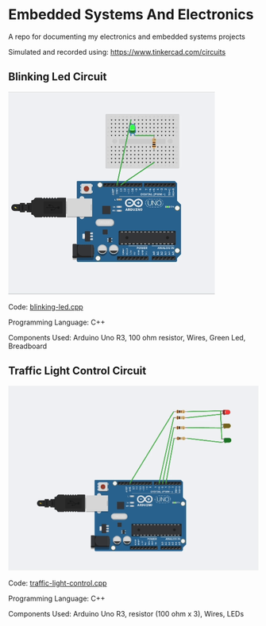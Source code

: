 # Embedded Systems And Electronics

A repo for documenting my electronics and embedded systems projects

Simulated and recorded using: https://www.tinkercad.com/circuits

## Blinking Led Circuit
![Blinking Led](<images/blinking-led.gif>)

Code: [blinking-led.cpp](<blinking-led.cpp>)

Programming Language: C++

Components Used: Arduino Uno R3, 100 ohm resistor, Wires, Green Led, Breadboard

## Traffic Light Control Circuit
![Blinking Led](<images/traffic-light-control.gif>)

Code: [traffic-light-control.cpp](<traffic-light-control.cpp>)

Programming Language: C++

Components Used: Arduino Uno R3, resistor (100 ohm x 3), Wires, LEDs